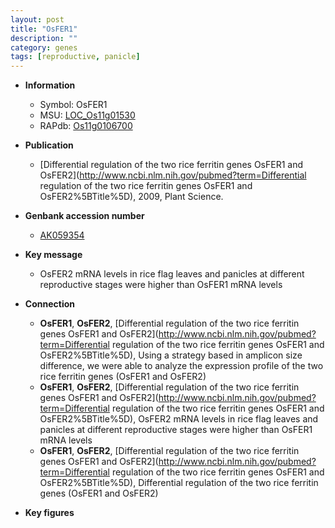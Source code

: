 ```yaml
---
layout: post
title: "OsFER1"
description: ""
category: genes
tags: [reproductive, panicle]
---
```


* **Information**  
    + Symbol: OsFER1  
    + MSU: [LOC_Os11g01530](http://rice.plantbiology.msu.edu/cgi-bin/ORF_infopage.cgi?orf=LOC_Os11g01530)  
    + RAPdb: [Os11g0106700](http://rapdb.dna.affrc.go.jp/viewer/gbrowse_details/irgsp1?name=Os11g0106700)  

* **Publication**  
    + [Differential regulation of the two rice ferritin genes OsFER1 and OsFER2](http://www.ncbi.nlm.nih.gov/pubmed?term=Differential regulation of the two rice ferritin genes OsFER1 and OsFER2%5BTitle%5D), 2009, Plant Science.

* **Genbank accession number**  
    + [AK059354](http://www.ncbi.nlm.nih.gov/nuccore/AK059354)

* **Key message**  
    + OsFER2 mRNA levels in rice flag leaves and panicles at different reproductive stages were higher than OsFER1 mRNA levels

* **Connection**  
    + __OsFER1__, __OsFER2__, [Differential regulation of the two rice ferritin genes OsFER1 and OsFER2](http://www.ncbi.nlm.nih.gov/pubmed?term=Differential regulation of the two rice ferritin genes OsFER1 and OsFER2%5BTitle%5D), Using a strategy based in amplicon size difference, we were able to analyze the expression profile of the two rice ferritin genes (OsFER1 and OsFER2)
    + __OsFER1__, __OsFER2__, [Differential regulation of the two rice ferritin genes OsFER1 and OsFER2](http://www.ncbi.nlm.nih.gov/pubmed?term=Differential regulation of the two rice ferritin genes OsFER1 and OsFER2%5BTitle%5D), OsFER2 mRNA levels in rice flag leaves and panicles at different reproductive stages were higher than OsFER1 mRNA levels
    + __OsFER1__, __OsFER2__, [Differential regulation of the two rice ferritin genes OsFER1 and OsFER2](http://www.ncbi.nlm.nih.gov/pubmed?term=Differential regulation of the two rice ferritin genes OsFER1 and OsFER2%5BTitle%5D), Differential regulation of the two rice ferritin genes (OsFER1 and OsFER2)

* **Key figures**  


